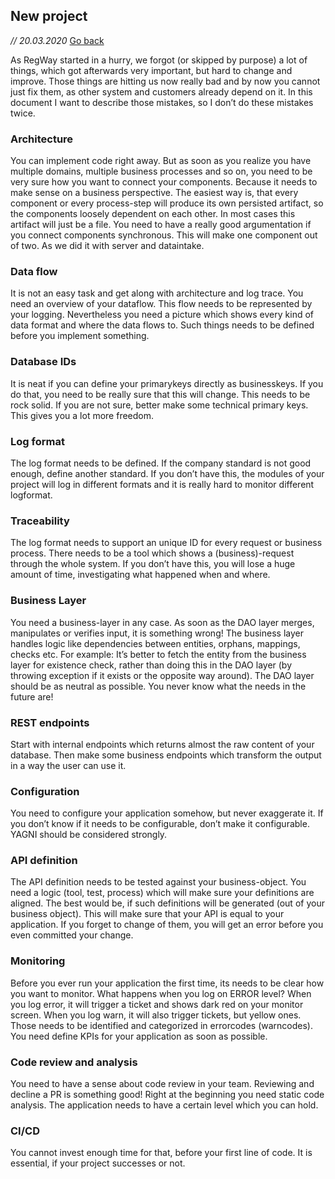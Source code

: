 ## New project
*// 20.03.2020*
[Go back](/)

As RegWay started in a hurry, we forgot (or skipped by purpose) a lot of things, which got afterwards very important, but hard to change and improve.
Those things are hitting us now really bad and by now you cannot just fix them, as other system and customers already depend on it. 
In this document I want to describe those mistakes, so I don’t do these mistakes twice.

### Architecture
You can implement code right away. But as soon as you realize you have multiple domains, multiple business processes and so on, you need to be very sure how you want to connect your components. 
Because it needs to make sense on a business perspective. The easiest way is, that every component or every process-step will produce its own persisted artifact, so the components loosely dependent on each other. In most cases this artifact will just be a file. 
You need to have a really good argumentation if you connect components synchronous. This will make one component out of two. As we did it with server and dataintake.

### Data flow
It is not an easy task and get along with architecture and log trace. You need an overview of your dataflow. This flow needs to be represented by your logging. 
Nevertheless you need a picture which shows every kind of data format and where the data flows to. Such things needs to be defined before you implement something. 

### Database IDs
It is neat if you can define your primarykeys directly as businesskeys. If you do that, you need to be really sure that this will change. This needs to be rock solid. If you are not sure, better make some technical primary keys. This gives you a lot more freedom.

### Log format
The log format needs to be defined. If the company standard is not good enough, define another standard. If you don’t have this, the modules of your project will log in different formats and it is really hard to monitor different logformat.

### Traceability
The log format needs to support an unique ID for every request or business process. There needs to be a tool which shows a (business)-request through the whole system. If you don’t have this, you will lose a huge amount of time, investigating what happened when and where.

### Business Layer
You need a business-layer in any case. 
As soon as the DAO layer merges, manipulates or verifies input, it is something wrong! The business layer handles logic like dependencies between entities, orphans, mappings, checks etc.
For example: It’s better to fetch the entity from the business layer for existence check, rather than doing this in the DAO layer (by throwing exception if it exists or the opposite way around). The DAO layer should be as neutral as possible. You never know what the needs in the future are!

### REST endpoints
Start with internal endpoints which returns almost the raw content of your database. Then make some business endpoints which transform the output in a way the user can use it. 

### Configuration
You need to configure your application somehow, but never exaggerate it. If you don’t know if it needs to be configurable, don’t make it configurable. YAGNI should be considered strongly.
 
### API definition
The API definition needs to be tested against your business-object.
You need a logic (tool, test, process) which will make sure your definitions are aligned. The best would be, if such definitions will be generated (out of your business object). 
This will make sure that your API is equal to your application. If you forget to change of them, you will get an error before you even committed your change.

### Monitoring
Before you ever run your application the first time, its needs to be clear how you want to monitor. What happens when you log on ERROR level? 
When you log error, it will trigger a ticket and shows dark red on your monitor screen.
When you log warn, it will also trigger tickets, but yellow ones. 
Those needs to be identified and categorized in errorcodes (warncodes). 
You need define KPIs for your application as soon as possible.

### Code review and analysis
You need to have a sense about code review in your team. Reviewing and decline a PR is something good!
Right at the beginning you need static code analysis. The application needs to have a certain level which you can hold.

### CI/CD
You cannot invest enough time for that, before your first line of code. It is essential, if your project successes or not.
